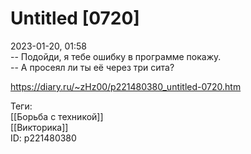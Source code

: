 Untitled [0720]
================

   
 2023-01-20, 01:58   
  -- Подойди, я тебе ошибку в программе покажу.   
 -- А просеял ли ты её через три сита?   
    
 <https://diary.ru/~zHz00/p221480380_untitled-0720.htm>   
   
 Теги:   
 [[Борьба с техникой]]   
 [[Викторика]]   
 ID: p221480380